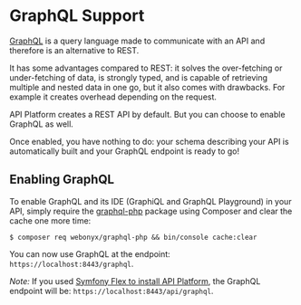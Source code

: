 # GraphQL Support

[GraphQL](https://graphql.org/) is a query language made to communicate with an API and therefore is an alternative to REST.

It has some advantages compared to REST: it solves the over-fetching or under-fetching of data, is strongly typed, and is capable of retrieving multiple and nested data in one go, but it also comes with drawbacks. For example it creates overhead depending on the request.

API Platform creates a REST API by default. But you can choose to enable GraphQL as well.

Once enabled, you have nothing to do: your schema describing your API is automatically built and your GraphQL endpoint is ready to go!

## Enabling GraphQL

To enable GraphQL and its IDE (GraphiQL and GraphQL Playground) in your API, simply require the [graphql-php](https://webonyx.github.io/graphql-php/) package using Composer and clear the cache one more time:

    $ composer req webonyx/graphql-php && bin/console cache:clear

You can now use GraphQL at the endpoint: `https://localhost:8443/graphql`.

*Note:* If you used [Symfony Flex to install API Platform](../getting-started/installation.md#using-symfony-flex-and-composer),
the GraphQL endpoint will be: `https://localhost:8443/api/graphql`.
